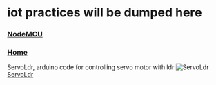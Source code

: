 # iot practices will be dumped here
### [NodeMCU](https://riyadhbd.github.io/deskme)
### [Home](https://riyadhbd.github.io)
ServoLdr, arduino code for controlling servo motor with ldr
![ServoLdr](https://github.com/riyadhbd/iotx/blob/master/ServoLdr/Ldrservocc.JPG)
[ServoLdr](https://github.com/riyadhbd/iotx/tree/master/ServoLdr)
